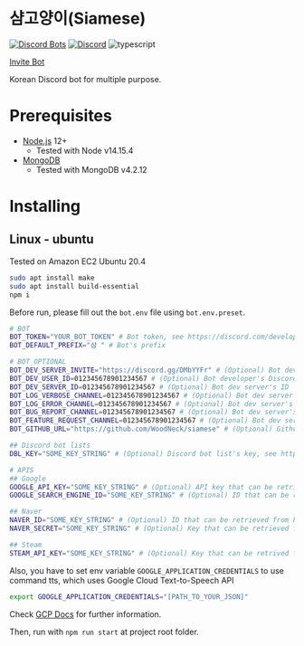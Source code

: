 # 샴고양이(Siamese)
[![Discord Bots](https://discordbots.org/api/widget/status/357073005819723777.svg)](https://discordbots.org/bot/357073005819723777) [![Discord](https://img.shields.io/discord/800248062936612904.svg?label=&logo=discord&logoColor=ffffff&color=7389D8&labelColor=6A7EC2)](https://discord.gg/zxSwN8Z) ![typescript](https://img.shields.io/static/v1.svg?label=&message=TypeScript&color=294E80&style=flat-square&logo=typescript)

[Invite Bot](https://discordapp.com/oauth2/authorize?client_id=357073005819723777&scope=bot&permissions=-1)

Korean Discord bot for multiple purpose.

# Prerequisites
- [Node.js](https://nodejs.org/ko/download/package-manager/) 12+
  - Tested with Node v14.15.4
- [MongoDB](https://www.mongodb.com/)
  - Tested with MongoDB v4.2.12

# Installing
## Linux - ubuntu
Tested on Amazon EC2 Ubuntu 20.4
```sh
sudo apt install make
sudo apt install build-essential
npm i
```
Before run, please fill out the `bot.env` file using `bot.env.preset`.
```sh
# BOT
BOT_TOKEN="YOUR_BOT_TOKEN" # Bot token, see https://discord.com/developers/applications
BOT_DEFAULT_PREFIX="샴 " # Bot's prefix

# BOT_OPTIONAL
BOT_DEV_SERVER_INVITE="https://discord.gg/DMbYYFr" # (Optional) Bot dev server's invite link
BOT_DEV_USER_ID=012345678901234567 # (Optional) Bot developer's Discord ID (Integer), this will allow that user to execute specific dev commands
BOT_DEV_SERVER_ID=012345678901234567 # (Optional) Bot dev server's ID
BOT_LOG_VERBOSE_CHANNEL=012345678901234567 # (Optional) Bot dev server's channel ID to receive bot's verbose messages
BOT_LOG_ERROR_CHANNEL=012345678901234567 # (Optional) Bot dev server's channel ID to receive bot's error messages
BOT_BUG_REPORT_CHANNEL=012345678901234567 # (Optional) Bot dev server's channel ID to receive bug reports
BOT_FEATURE_REQUEST_CHANNEL=012345678901234567 # (Optional) Bot dev server's channel ID to receive feature requests
BOT_GITHUB_URL="https://github.com/WoodNeck/siamese" # (Optional) Github URL

## Discord bot lists
DBL_KEY="SOME_KEY_STRING" # (Optional) Discord bot list's key, see https://top.gg/api/docs

# APIS
## Google
GOOGLE_API_KEY="SOME_KEY_STRING" # (Optional) API key that can be retrieved from https://console.cloud.google.com/apis/credentials. Required for Google & Youtube related commands
GOOGLE_SEARCH_ENGINE_ID="SOME_KEY_STRING" # (Optional) ID that can be retrieved from https://cse.google.com/all. Required for Google & Youtube related commands

## Naver
NAVER_ID="SOME_KEY_STRING" # (Optional) ID that can be retrieved from https://developers.naver.com/apps/#/list. Required for Naver-related commands
NAVER_SECRET="SOME_KEY_STRING" # (Optional) Key that can be retrieved from https://developers.naver.com/apps/#/list. Required for Naver-related commands

## Steam
STEAM_API_KEY="SOME_KEY_STRING" # (Optional) Key that can be retrived from https://steamcommunity.com/dev/apikey. Required for Steam-related commands
```

Also, you have to set env variable `GOOGLE_APPLICATION_CREDENTIALS` to use command tts, which uses Google Cloud Text-to-Speech API

```sh
export GOOGLE_APPLICATION_CREDENTIALS="[PATH_TO_YOUR_JSON]"
```

Check [GCP Docs](https://cloud.google.com/text-to-speech/docs/quickstart-client-libraries#client-libraries-install-nodejs) for further information.

Then, run with `npm run start` at project root folder.
